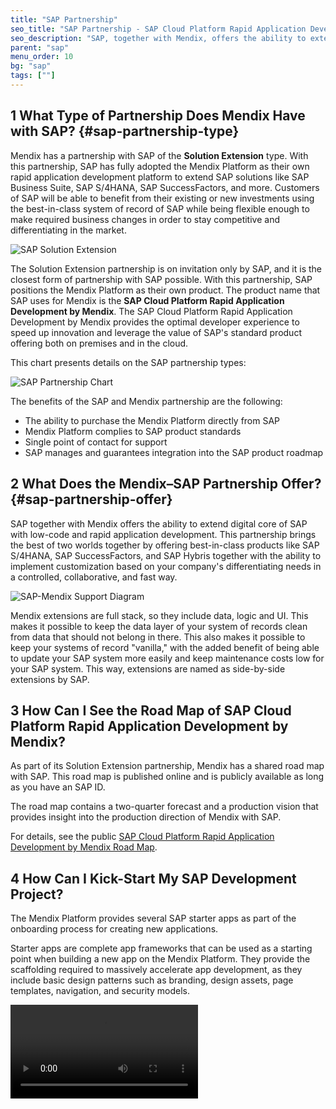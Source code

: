 ```yaml
---
title: "SAP Partnership"
seo_title: "SAP Partnership - SAP Cloud Platform Rapid Application Development"
seo_description: "SAP, together with Mendix, offers the ability to extend the digital core of SAP with low-code application development. Visit to learn how to get started."
parent: "sap"
menu_order: 10
bg: "sap"
tags: [""]
---
```


## 1 What Type of Partnership Does Mendix Have with SAP? {#sap-partnership-type}

Mendix has a partnership with SAP of the **Solution Extension** type. With this partnership, SAP has fully adopted the Mendix Platform as their own rapid application development platform to extend SAP solutions like SAP Business Suite, SAP S/4HANA, SAP SuccessFactors, and more. Customers of SAP will be able to benefit from their existing or new investments using the best-in-class system of record of SAP while being flexible enough to make required business changes in order to stay competitive and differentiating in the market.

![SAP Solution Extension](attachments/sapsolutionextention.png)

The Solution Extension partnership is on invitation only by SAP, and it is the closest form of partnership with SAP possible. With this partnership, SAP positions the Mendix Platform as their own product. The product name that SAP uses for Mendix is the **SAP Cloud Platform Rapid Application Development by Mendix**. The SAP Cloud Platform Rapid Application Development by Mendix provides the optimal developer experience to speed up innovation and leverage the value of SAP's standard product offering both on premises and in the cloud.

This chart presents details on the SAP partnership types:

![SAP Partnership Chart](attachments/sappartnership.png)

The benefits of the SAP and Mendix partnership are the following:

* The ability to purchase the Mendix Platform directly from SAP
* Mendix Platform complies to SAP product standards
* Single point of contact for support
* SAP manages and guarantees integration into the SAP product roadmap

## 2 What Does the Mendix–SAP Partnership Offer? {#sap-partnership-offer}

SAP together with Mendix offers the ability to extend digital core of SAP with low-code and rapid application development. This partnership brings the best of two worlds together by offering best-in-class products like SAP S/4HANA, SAP SuccessFactors, and SAP Hybris together with the ability to implement customization based on your company's differentiating needs in a controlled, collaborative, and fast way.

![SAP-Mendix Support Diagram](attachments/mx-sap-offering.png)

Mendix extensions are full stack, so they include data, logic and UI. This makes it possible to keep the data layer of your system of records clean from data that should not belong in there. This also makes it possible to keep your systems of record "vanilla," with the added benefit of being able to update your SAP system more easily and keep maintenance costs low for your SAP system. This way, extensions are named  as side-by-side extensions by SAP.

## 3 How Can I See the Road Map of SAP Cloud Platform Rapid Application Development by Mendix?

As part of its Solution Extension partnership, Mendix has a shared road map with SAP. This road map is published online and is publicly available as long as you have an SAP ID.

The road map contains a two-quarter forecast and a production vision that provides insight into the production direction of Mendix with SAP.

For details, see the public [SAP Cloud Platform Rapid Application Development by Mendix Road Map](https://www.sap.com/products/roadmaps.html?sort=title_asc&search=mendix#pdf-asset=a07b68ed-fc7c-0010-87a3-c30de2ffd8ff&page=11).

## 4 How Can I Kick-Start My SAP Development Project?

The Mendix Platform provides several SAP starter apps as part of the onboarding process for creating new applications.

Starter apps are complete app frameworks that can be used as a starting point when building a new app on the Mendix Platform. They provide the scaffolding required to massively accelerate app development, as they include basic design patterns such as branding, design assets, page templates, navigation, and security models.

<video controls src="attachments/CreateSAPAppSmaller.mp4">VIDEO</video>
